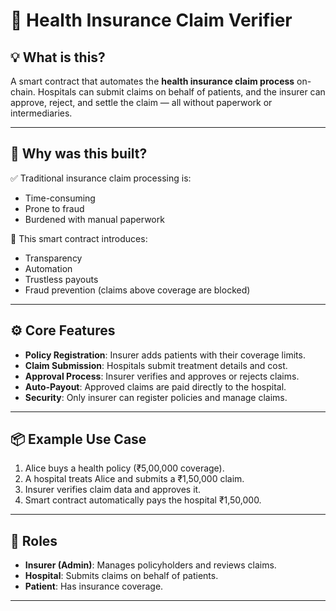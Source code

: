 # 🏥 Health Insurance Claim Verifier

## 💡 What is this?

A smart contract that automates the **health insurance claim process** on-chain. Hospitals can submit claims on behalf of patients, and the insurer can approve, reject, and settle the claim — all without paperwork or intermediaries.

---

## 🎯 Why was this built?

✅ Traditional insurance claim processing is:

- Time-consuming
- Prone to fraud
- Burdened with manual paperwork

🔐 This smart contract introduces:

- Transparency
- Automation
- Trustless payouts
- Fraud prevention (claims above coverage are blocked)

---

## ⚙️ Core Features

- **Policy Registration**: Insurer adds patients with their coverage limits.
- **Claim Submission**: Hospitals submit treatment details and cost.
- **Approval Process**: Insurer verifies and approves or rejects claims.
- **Auto-Payout**: Approved claims are paid directly to the hospital.
- **Security**: Only insurer can register policies and manage claims.

---

## 📦 Example Use Case

1. Alice buys a health policy (₹5,00,000 coverage).
2. A hospital treats Alice and submits a ₹1,50,000 claim.
3. Insurer verifies claim data and approves it.
4. Smart contract automatically pays the hospital ₹1,50,000.

---

## 🔐 Roles

- **Insurer (Admin)**: Manages policyholders and reviews claims.
- **Hospital**: Submits claims on behalf of patients.
- **Patient**: Has insurance coverage.

---
